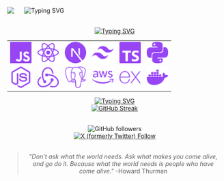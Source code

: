 
  <img src='https://i.giphy.com/media/v1.Y2lkPTc5MGI3NjExYzBrdW11bzVqb2trNnB6ZHg4dTJlbHJ6dnpkdWwybTQzZXg1YTc1YiZlcD12MV9pbnRlcm5hbF9naWZfYnlfaWQmY3Q9cw/d7O6RdWEfvGJNtKowA/giphy.gif' width='40px' align='left'></img>
  <img src="https://readme-typing-svg.demolab.com?font=JetBrains+Mono&weight=600&center=false&duration=3000&pause=2000&color=9745f5&width=435&lines=Hello+Friend!;Namaste+Mitra!;Hola+Amigo!;Bonjour+Mon+Ami!;Hallo+Freund!;Ciao+Amico!;Konnichiwa+Tomodachi!;Zdravstvuy+Drug!;Olá+Amigo!;Annyeong+Chingu!" alt="Typing SVG" />

<div align='center'>
<br>
  <a href="https://git.io/typing-svg">
    <img src="https://readme-typing-svg.herokuapp.com?font=JetBrains+Mono&center=true&weight=600&size=16&duration=1000&pause=1000&color=9745f5&repeat=false&width=435&lines=I+can+work+with" alt="Typing SVG" />
  </a>

  <table>
    <tr>
      <td><img src="./assets/icons/javascript.svg" alt="JavaScript" width="50"></td>
      <td><img src="./assets/icons/react.svg" alt="React" width="50"></td>
      <td><img src="./assets/icons/nextjs.svg" alt="Next.js" width="50"></td>
      <td><img src="./assets/icons/tailwind.svg" alt="Tailwind CSS" width="50"></td>
      <td><img src="./assets/icons/typescript.svg" alt="TypeScript" width="50"></td>
      <td><img src="./assets/icons/python.svg" alt="Python" width="50"></td>
    </tr>
    <tr>
      <td><img src="./assets/icons/nodejs.svg" alt="Node.js" width="50"></td>
      <td><img src="./assets/icons/redux.svg" alt="Redux" width="50"></td>
      <td><img src="./assets/icons/postgresql.svg" alt="PostgreSQL" width="50"></td>
      <td><img src="./assets/icons/aws.svg" alt="AWS" width="50"></td>
      <td><img src="./assets/icons/express.svg" alt="Express.js" width="50"></td>
      <td><img src="./assets/icons/docker.svg" alt="Docker" width="50"></td>
    </tr>
  </table>

  <a href="https://git.io/typing-svg">
    <img src="https://readme-typing-svg.herokuapp.com?font=JetBrains+Mono&center=true&weight=600&duration=3000&pause=1000&size=16&color=9745f5&repeat=false&width=435&lines=Github+Stats" alt="Typing SVG" />
  </a>
  <br>
  <a href="https://git.io/streak-stats">
    <img src="https://streak-stats.demolab.com?user=nickkcode&theme=midnight-purple&stroke=9745f5&dates=9745f5&border=9745f5&background=00000000" alt="GitHub Streak" />
  </a>

  <br>
<br>  

![GitHub followers](https://img.shields.io/github/followers/nickkcode?style=social&logo=github&logoColor=%239745f5&label=Github&labelColor=%239745f5&color=%239745f5)
<br>
<a href='https://x.com/nickkcode'>
[![X (formerly Twitter) Follow](https://img.shields.io/twitter/follow/nickkcode?style=social&logoColor=%239745f5&labelColor=%239745f5&color=%239745f5)
](https://img.shields.io/twitter/follow/nickkcode?style=social&logoColor=%239745f5&labelColor=%239745f5&color=9745f5)
</a>
<br>
<br>

> _"Don’t ask what the world needs. Ask what makes you come alive, and go do it. Because what the world needs is people who have come alive."_ -Howard Thurman

</div>
